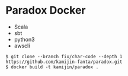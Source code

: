 # Paradox Docker

- Scala
- sbt
- python3
- awscli


```
$ git clone --branch fix/char-code --depth 1 https://github.com/kamijin-fanta/paradox.git
$ docker build -t kamijin/paradox .
```
